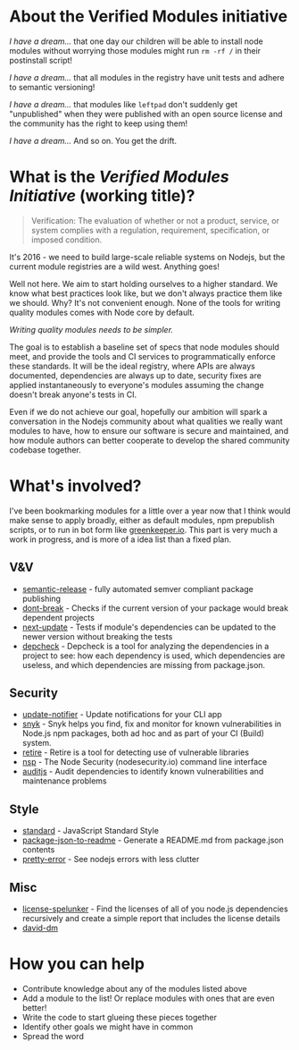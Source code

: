 # About the Verified Modules initiative

*I have a dream...* that one day our children will be able to install node modules without worrying those modules might run `rm -rf /` in their postinstall script!

*I have a dream...* that all modules in the registry have unit tests and adhere to semantic versioning!

*I have a dream...* that modules like `leftpad` don't suddenly get "unpublished" when they were published with an open source license and the community has the right to keep using them!

*I have a dream...* And so on. You get the drift.

# What is the *Verified Modules Initiative* (working title)?

> Verification: The evaluation of whether or not a product, service, or system complies with a regulation, requirement, specification, or imposed condition.

It's 2016 - we need to build large-scale reliable systems on Nodejs, but the current module registries are a wild west.
Anything goes!

Well not here. We aim to start holding ourselves to a higher standard. We know what best practices look like,
but we don't always practice them like we should. Why? It's not convenient enough. None of the tools for writing quality
modules comes with Node core by default.

*Writing quality modules needs to be simpler.*

The goal is to establish a baseline set of specs that node modules should meet, and provide 
the tools and CI services to programmatically enforce these standards. It will be the ideal registry, where APIs are
always documented, dependencies are always up to date, security fixes are applied instantaneously to everyone's modules
assuming the change doesn't break anyone's tests in CI.

Even if we do not achieve our goal, hopefully our ambition will spark a conversation in the Nodejs community about 
what qualities we really want modules to have, how to ensure our software is secure and maintained, and how
module authors can better cooperate to develop the shared community codebase together.

# What's involved?

I've been bookmarking modules for a little over a year now that I think would make sense to apply broadly, either as
default modules, npm prepublish scripts, or to run in bot form like [greenkeeper.io](https://greenkeeper.io). This part is 
very much a work in progress, and is more of a idea list than a fixed plan.

## V&V
- [semantic-release](https://www.npmjs.com/package/semantic-release) - fully automated semver compliant package publishing
- [dont-break](https://www.npmjs.com/package/dont-break) - Checks if the current version of your package would break dependent projects
- [next-update](https://www.npmjs.com/package/next-update) - Tests if module's dependencies can be updated to the newer version without breaking the tests
- [depcheck](https://www.npmjs.com/package/depcheck) - Depcheck is a tool for analyzing the dependencies in a project to see: how each dependency is used, which dependencies are useless, and which dependencies are missing from package.json.

## Security
- [update-notifier](https://www.npmjs.com/package/update-notifier) - Update notifications for your CLI app
- [snyk](https://www.npmjs.com/package/snyk) - Snyk helps you find, fix and monitor for known vulnerabilities in Node.js npm packages, both ad hoc and as part of your CI (Build) system.
- [retire](https://www.npmjs.com/package/retire) - Retire is a tool for detecting use of vulnerable libraries
- [nsp](https://www.npmjs.com/package/nsp) - The Node Security (nodesecurity.io) command line interface
- [auditjs](https://www.npmjs.com/package/auditjs) - Audit dependencies to identify known vulnerabilities and maintenance problems

## Style
- [standard](https://www.npmjs.com/package/standard) - JavaScript Standard Style
- [package-json-to-readme](https://www.npmjs.com/package/package-json-to-readme) - Generate a README.md from package.json contents
- [pretty-error](https://www.npmjs.com/package/pretty-error) - See nodejs errors with less clutter

## Misc
- [license-spelunker](https://www.npmjs.com/package/license-spelunker) - Find the licenses of all of you node.js dependencies recursively and create a simple report that includes the license details
- [david-dm](https://david-dm.org/)

# How you can help
- Contribute knowledge about any of the modules listed above
- Add a module to the list! Or replace modules with ones that are even better!
- Write the code to start glueing these pieces together
- Identify other goals we might have in common
- Spread the word
